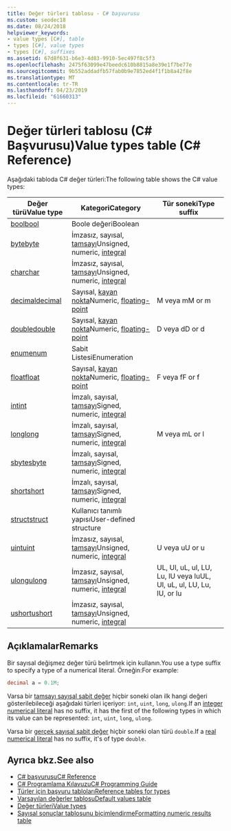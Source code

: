 ```yaml
---
title: Değer türleri tablosu - C# başvurusu
ms.custom: seodec18
ms.date: 08/24/2018
helpviewer_keywords:
- value types [C#], table
- types [C#], value types
- types [C#], suffixes
ms.assetid: 67d8f631-b6e3-4d83-9910-5ec497f8c5f3
ms.openlocfilehash: 2475f63099e47beedc610b8815a8e39e1f7be77e
ms.sourcegitcommit: 9b552addadfb57fab0b9e7852ed4f1f1b8a42f8e
ms.translationtype: MT
ms.contentlocale: tr-TR
ms.lasthandoff: 04/23/2019
ms.locfileid: "61660313"
---
```

# <a name="value-types-table-c-reference"></a><span data-ttu-id="57617-102">Değer türleri tablosu (C# Başvurusu)</span><span class="sxs-lookup"><span data-stu-id="57617-102">Value types table (C# Reference)</span></span>

<span data-ttu-id="57617-103">Aşağıdaki tabloda C# değer türleri:</span><span class="sxs-lookup"><span data-stu-id="57617-103">The following table shows the C# value types:</span></span>

|<span data-ttu-id="57617-104">Değer türü</span><span class="sxs-lookup"><span data-stu-id="57617-104">Value type</span></span>|<span data-ttu-id="57617-105">Kategori</span><span class="sxs-lookup"><span data-stu-id="57617-105">Category</span></span>|<span data-ttu-id="57617-106">Tür soneki</span><span class="sxs-lookup"><span data-stu-id="57617-106">Type suffix</span></span>|
|----------------|--------------|-----------------|
|[<span data-ttu-id="57617-107">bool</span><span class="sxs-lookup"><span data-stu-id="57617-107">bool</span></span>](bool.md)|<span data-ttu-id="57617-108">Boole değeri</span><span class="sxs-lookup"><span data-stu-id="57617-108">Boolean</span></span>||
|[<span data-ttu-id="57617-109">byte</span><span class="sxs-lookup"><span data-stu-id="57617-109">byte</span></span>](byte.md)|<span data-ttu-id="57617-110">İmzasız, sayısal, [tamsayı](integral-types-table.md)</span><span class="sxs-lookup"><span data-stu-id="57617-110">Unsigned, numeric, [integral](integral-types-table.md)</span></span>||
|[<span data-ttu-id="57617-111">char</span><span class="sxs-lookup"><span data-stu-id="57617-111">char</span></span>](char.md)|<span data-ttu-id="57617-112">İmzasız, sayısal, [tamsayı](integral-types-table.md)</span><span class="sxs-lookup"><span data-stu-id="57617-112">Unsigned, numeric, [integral](integral-types-table.md)</span></span>||
|[<span data-ttu-id="57617-113">decimal</span><span class="sxs-lookup"><span data-stu-id="57617-113">decimal</span></span>](decimal.md)|<span data-ttu-id="57617-114">Sayısal, [kayan nokta](floating-point-types-table.md)</span><span class="sxs-lookup"><span data-stu-id="57617-114">Numeric, [floating-point](floating-point-types-table.md)</span></span>|<span data-ttu-id="57617-115">M veya m</span><span class="sxs-lookup"><span data-stu-id="57617-115">M or m</span></span>|
|[<span data-ttu-id="57617-116">double</span><span class="sxs-lookup"><span data-stu-id="57617-116">double</span></span>](double.md)|<span data-ttu-id="57617-117">Sayısal, [kayan nokta](floating-point-types-table.md)</span><span class="sxs-lookup"><span data-stu-id="57617-117">Numeric, [floating-point](floating-point-types-table.md)</span></span>|<span data-ttu-id="57617-118">D veya d</span><span class="sxs-lookup"><span data-stu-id="57617-118">D or d</span></span>|
|[<span data-ttu-id="57617-119">enum</span><span class="sxs-lookup"><span data-stu-id="57617-119">enum</span></span>](enum.md)|<span data-ttu-id="57617-120">Sabit Listesi</span><span class="sxs-lookup"><span data-stu-id="57617-120">Enumeration</span></span>||
|[<span data-ttu-id="57617-121">float</span><span class="sxs-lookup"><span data-stu-id="57617-121">float</span></span>](float.md)|<span data-ttu-id="57617-122">Sayısal, [kayan nokta](floating-point-types-table.md)</span><span class="sxs-lookup"><span data-stu-id="57617-122">Numeric, [floating-point](floating-point-types-table.md)</span></span>|<span data-ttu-id="57617-123">F veya f</span><span class="sxs-lookup"><span data-stu-id="57617-123">F or f</span></span>|
|[<span data-ttu-id="57617-124">int</span><span class="sxs-lookup"><span data-stu-id="57617-124">int</span></span>](int.md)|<span data-ttu-id="57617-125">İmzalı, sayısal, [tamsayı](integral-types-table.md)</span><span class="sxs-lookup"><span data-stu-id="57617-125">Signed, numeric, [integral](integral-types-table.md)</span></span>||
|[<span data-ttu-id="57617-126">long</span><span class="sxs-lookup"><span data-stu-id="57617-126">long</span></span>](long.md)|<span data-ttu-id="57617-127">İmzalı, sayısal, [tamsayı](integral-types-table.md)</span><span class="sxs-lookup"><span data-stu-id="57617-127">Signed, numeric, [integral](integral-types-table.md)</span></span>|<span data-ttu-id="57617-128">M veya m</span><span class="sxs-lookup"><span data-stu-id="57617-128">L or l</span></span>|
|[<span data-ttu-id="57617-129">sbyte</span><span class="sxs-lookup"><span data-stu-id="57617-129">sbyte</span></span>](sbyte.md)|<span data-ttu-id="57617-130">İmzalı, sayısal, [tamsayı](integral-types-table.md)</span><span class="sxs-lookup"><span data-stu-id="57617-130">Signed, numeric, [integral](integral-types-table.md)</span></span>||
|[<span data-ttu-id="57617-131">short</span><span class="sxs-lookup"><span data-stu-id="57617-131">short</span></span>](short.md)|<span data-ttu-id="57617-132">İmzalı, sayısal, [tamsayı](integral-types-table.md)</span><span class="sxs-lookup"><span data-stu-id="57617-132">Signed, numeric, [integral](integral-types-table.md)</span></span>||
|[<span data-ttu-id="57617-133">struct</span><span class="sxs-lookup"><span data-stu-id="57617-133">struct</span></span>](struct.md)|<span data-ttu-id="57617-134">Kullanıcı tanımlı yapısı</span><span class="sxs-lookup"><span data-stu-id="57617-134">User-defined structure</span></span>||
|[<span data-ttu-id="57617-135">uint</span><span class="sxs-lookup"><span data-stu-id="57617-135">uint</span></span>](uint.md)|<span data-ttu-id="57617-136">İmzasız, sayısal, [tamsayı](integral-types-table.md)</span><span class="sxs-lookup"><span data-stu-id="57617-136">Unsigned, numeric, [integral](integral-types-table.md)</span></span>|<span data-ttu-id="57617-137">U veya u</span><span class="sxs-lookup"><span data-stu-id="57617-137">U or u</span></span>|
|[<span data-ttu-id="57617-138">ulong</span><span class="sxs-lookup"><span data-stu-id="57617-138">ulong</span></span>](ulong.md)|<span data-ttu-id="57617-139">İmzasız, sayısal, [tamsayı](integral-types-table.md)</span><span class="sxs-lookup"><span data-stu-id="57617-139">Unsigned, numeric, [integral](integral-types-table.md)</span></span>|<span data-ttu-id="57617-140">UL, Ul, uL, ul, LU, Lu, lU veya lu</span><span class="sxs-lookup"><span data-stu-id="57617-140">UL, Ul, uL, ul, LU, Lu, lU, or lu</span></span>|
|[<span data-ttu-id="57617-141">ushort</span><span class="sxs-lookup"><span data-stu-id="57617-141">ushort</span></span>](ushort.md)|<span data-ttu-id="57617-142">İmzasız, sayısal, [tamsayı](integral-types-table.md)</span><span class="sxs-lookup"><span data-stu-id="57617-142">Unsigned, numeric, [integral](integral-types-table.md)</span></span>||

## <a name="remarks"></a><span data-ttu-id="57617-143">Açıklamalar</span><span class="sxs-lookup"><span data-stu-id="57617-143">Remarks</span></span>

<span data-ttu-id="57617-144">Bir sayısal değişmez değer türü belirtmek için kullanın.</span><span class="sxs-lookup"><span data-stu-id="57617-144">You use a type suffix to specify a type of a numerical literal.</span></span> <span data-ttu-id="57617-145">Örneğin:</span><span class="sxs-lookup"><span data-stu-id="57617-145">For example:</span></span>

```csharp
decimal a = 0.1M;
```

<span data-ttu-id="57617-146">Varsa bir [tamsayı sayısal sabit değer](~/_csharplang/spec/lexical-structure.md#integer-literals) hiçbir soneki olan ilk hangi değeri gösterilebileceği aşağıdaki türleri içeriyor: `int`, `uint`, `long`, `ulong`.</span><span class="sxs-lookup"><span data-stu-id="57617-146">If an [integer numerical literal](~/_csharplang/spec/lexical-structure.md#integer-literals) has no suffix, it has the first of the following types in which its value can be represented: `int`, `uint`, `long`, `ulong`.</span></span>

<span data-ttu-id="57617-147">Varsa bir [gerçek sayısal sabit değer](~/_csharplang/spec/lexical-structure.md#real-literals) hiçbir soneki olan türü `double`.</span><span class="sxs-lookup"><span data-stu-id="57617-147">If a [real numerical literal](~/_csharplang/spec/lexical-structure.md#real-literals) has no suffix, it's of type `double`.</span></span>

## <a name="see-also"></a><span data-ttu-id="57617-148">Ayrıca bkz.</span><span class="sxs-lookup"><span data-stu-id="57617-148">See also</span></span>

- [<span data-ttu-id="57617-149">C# başvurusu</span><span class="sxs-lookup"><span data-stu-id="57617-149">C# Reference</span></span>](../index.md)
- [<span data-ttu-id="57617-150">C# Programlama Kılavuzu</span><span class="sxs-lookup"><span data-stu-id="57617-150">C# Programming Guide</span></span>](../../programming-guide/index.md)
- [<span data-ttu-id="57617-151">Türler için başvuru tabloları</span><span class="sxs-lookup"><span data-stu-id="57617-151">Reference tables for types</span></span>](reference-tables-for-types.md)
- [<span data-ttu-id="57617-152">Varsayılan değerler tablosu</span><span class="sxs-lookup"><span data-stu-id="57617-152">Default values table</span></span>](default-values-table.md)
- [<span data-ttu-id="57617-153">Değer türleri</span><span class="sxs-lookup"><span data-stu-id="57617-153">Value types</span></span>](value-types.md)
- [<span data-ttu-id="57617-154">Sayısal sonuçlar tablosunu biçimlendirme</span><span class="sxs-lookup"><span data-stu-id="57617-154">Formatting numeric results table</span></span>](formatting-numeric-results-table.md)
